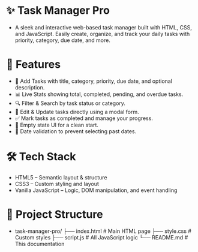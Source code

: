 # ✨ Task Manager Pro

- A sleek and interactive web-based task manager built with HTML, CSS, and JavaScript. Easily create, organize, and track your daily tasks with priority, category, due date, and more.

# 📌 Features

- 📝 Add Tasks with title, category, priority, due date, and optional description.
- 📊 Live Stats showing total, completed, pending, and overdue tasks.
- 🔍 Filter & Search by task status or category.
- 🧰 Edit & Update tasks directly using a modal form.
- ✅ Mark tasks as completed and manage your progress.
- 🚫 Empty state UI for a clean start.
- 📅 Date validation to prevent selecting past dates.

# 🛠️ Tech Stack

- HTML5 – Semantic layout & structure
- CSS3 – Custom styling and layout
- Vanilla JavaScript – Logic, DOM manipulation, and event handling

# 📂 Project Structure

- task-manager-pro/
  ├── index.html # Main HTML page
  ├── style.css # Custom styles
  ├── script.js # All JavaScript logic
  └── README.md # This documentation
